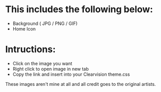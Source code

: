 # This includes the following below:
- Background ( JPG / PNG / GIF)
- Home Icon

# Intructions: 
- Click on the image you want
- Right click to open image in new tab
- Copy the link and insert into your Clearvision theme.css

These images aren't mine at all and all credit goes to the original artists.



